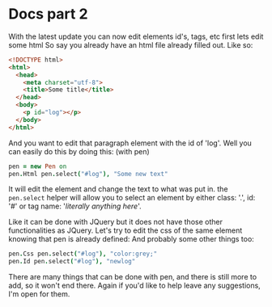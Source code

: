 # Docs part 2

With the latest update you can now edit elements id's, tags, etc
first lets edit some html
So say you already have an html file already filled out. Like so:
```html
<!DOCTYPE html>
<html>
  <head>
    <meta charset="utf-8">
    <title>Some title</title>
  </head>
  <body>
    <p id="log"></p>
  </body>
</html>
```

And you want to edit that paragraph element with the id of 'log'.
Well you can easily do this by doing this:
(with pen)

```coffee
pen = new Pen on
pen.Html pen.select("#log"), "Some new text"
```

It will edit the element and change the text to what was put in.
the `pen.select` helper will allow you to select an element by either class: '.', id: '#' or tag name: '*literally anything here*'.

Like it can be done with JQuery but it does not have those other functionalities as JQuery.
Let's try to edit the css of the same element knowing that pen is already defined:
And probably some other things too:

```coffee
pen.Css pen.select("#log"), "color:grey;"
pen.Id pen.select("#log"), "newlog"
```

There are many things that can be done with pen, and there is still more to add, so it won't end there.
Again if you'd like to help leave any suggestions, I'm open for them.

